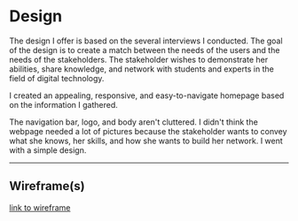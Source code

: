 # Design

The design I offer is based on the several interviews I conducted. The goal
 of the design is to create a match between the needs of the users and the
  needs of the stakeholders. The stakeholder wishes to demonstrate her
   abilities, share knowledge, and network with students and experts in
    the field of digital technology.

I created an appealing, responsive, and easy-to-navigate homepage based on
 the information I gathered.

The navigation bar, logo, and body aren't cluttered. I didn't think the 
webpage needed a lot of pictures because the stakeholder wants to convey 
what she knows, her skills, and how she wants to build her network. I went with a simple design.

<!-- give an overview of your project's design -->
<!-- describe the reasoning behind your group's design and wireframe -->
<!-- include other centralized decisions like fonts, palates, ... -->

---

## Wireframe(s)

<!-- provide a link to your wireframe documenting on Figma, or wherever it is -->

[link to wireframe](<https://www.figma.com/file/3zSVxEpyWLhQrpqldm3pPS/Untitled?node-id=0%3A1>)
